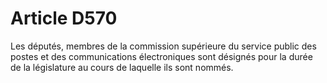 # Article D570

 

Les députés, membres de la commission supérieure du service public des postes et des communications électroniques sont désignés pour la durée de la législature au cours de laquelle ils sont nommés.